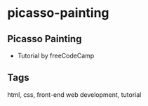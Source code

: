 # picasso-painting

## Picasso Painting
- Tutorial by freeCodeCamp

## Tags
html, css, front-end web development, tutorial
